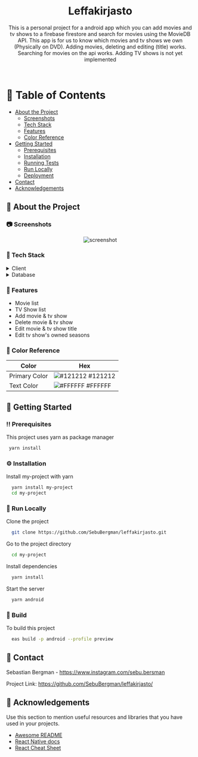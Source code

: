 <div align="center">

  <!--<img src="assets/logo.png" alt="logo" width="200" height="auto" />-->
  <h1>Leffakirjasto</h1>
  
  <p>
    This is a personal project for a android app which you can add movies and tv shows to a firebase firestore and search for movies using the MovieDB API. This app is for us to know which movies and tv shows we own (Physically on DVD).
    Adding movies, deleting and editing (title) works.
    Searching for movies on the api works.
    Adding TV shows is not yet implemented
  </p>
</div>
<br />

<!-- Table of Contents -->
# :notebook_with_decorative_cover: Table of Contents

- [About the Project](#star2-about-the-project)
  * [Screenshots](#camera-screenshots)
  * [Tech Stack](#space_invader-tech-stack)
  * [Features](#dart-features)
  * [Color Reference](#art-color-reference)
- [Getting Started](#toolbox-getting-started)
  * [Prerequisites](#bangbang-prerequisites)
  * [Installation](#gear-installation)
  * [Running Tests](#test_tube-running-tests)
  * [Run Locally](#running-run-locally)
  * [Deployment](#triangular_flag_on_post-deployment)
- [Contact](#handshake-contact)
- [Acknowledgements](#gem-acknowledgements)

  

<!-- About the Project -->
## :star2: About the Project

<div>
  <p></p>
</div>

<!-- Screenshots -->
### :camera: Screenshots

<div align="center"> 
  <img src="https://github.com/SebuBergman/leffakirjasto/blob/main/assets/leffakirjasto.mp4" alt="screenshot"/>
</div>


<!-- TechStack -->
### :space_invader: Tech Stack

<details>
  <summary>Client</summary>
  <ul>
    <li><a href="https://reactnative.dev">React Native</a></li>
    <li><a href="https://www.typescriptlang.org">Typescript</a></li>
    <li><a href="https://redux.js.org">Redux</a></li>
  </ul>
</details>

<details>
  <summary>Database</summary>
  <ul>
    <li><a href="https://firebase.google.com">Firebase</a></li>
  </ul>
</details>

<!-- Features -->
### :dart: Features

- Movie list
- TV Show list
- Add movie & tv show
- Delete movie & tv show
- Edit movie & tv show title
- Edit tv show's owned seasons

<!-- Color Reference -->
### :art: Color Reference

| Color             | Hex                                                                |
| ----------------- | ------------------------------------------------------------------ |
| Primary Color | ![#121212](https://via.placeholder.com/10/121212?text=+) #121212 |
| Text Color | ![#FFFFFF](https://via.placeholder.com/10/#FFFFFF?text=+) #FFFFFF |


<!-- Getting Started -->
## 	:toolbox: Getting Started

<!-- Prerequisites -->
### :bangbang: Prerequisites

This project uses yarn as package manager

```bash
 yarn install
```

<!-- Installation -->
### :gear: Installation

Install my-project with yarn

```bash
  yarn install my-project
  cd my-project
```

<!-- Run Locally -->
### :running: Run Locally

Clone the project

```bash
  git clone https://github.com/SebuBergman/leffakirjasto.git
```

Go to the project directory

```bash
  cd my-project
```

Install dependencies

```bash
  yarn install
```

Start the server

```bash
  yarn android
```


<!-- Build -->
### :triangular_flag_on_post: Build

To build this project

```bash
  eas build -p android --profile preview
```

<!-- Contact -->
## :handshake: Contact

Sebastian Bergman - https://www.instagram.com/sebu.bersman

Project Link: https://github.com/SebuBergman/leffakirjasto/


<!-- Acknowledgments -->
## :gem: Acknowledgements

Use this section to mention useful resources and libraries that you have used in your projects.

 - [Awesome README](https://github.com/matiassingers/awesome-readme)
 - [React Native docs]((https://reactnative.dev/docs/getting-started))
 - [React Cheat Sheet](https://www.freecodecamp.org/news/the-react-cheatsheet/)

